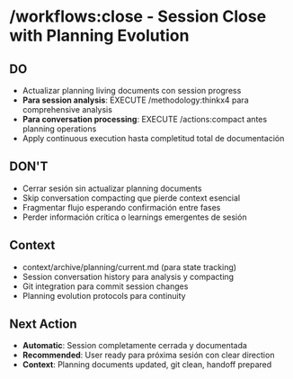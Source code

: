 # /workflows:close - Session Close with Planning Evolution

## DO
- Actualizar planning living documents con session progress
- **Para session analysis**: EXECUTE /methodology:thinkx4 para comprehensive analysis
- **Para conversation processing**: EXECUTE /actions:compact antes planning operations
- Apply continuous execution hasta completitud total de documentación

## DON'T
- Cerrar sesión sin actualizar planning documents
- Skip conversation compacting que pierde context esencial
- Fragmentar flujo esperando confirmación entre fases
- Perder información crítica o learnings emergentes de sesión

## Context
- context/archive/planning/current.md (para state tracking)
- Session conversation history para analysis y compacting
- Git integration para commit session changes
- Planning evolution protocols para continuity

## Next Action
- **Automatic**: Session completamente cerrada y documentada
- **Recommended**: User ready para próxima sesión con clear direction
- **Context**: Planning documents updated, git clean, handoff prepared
